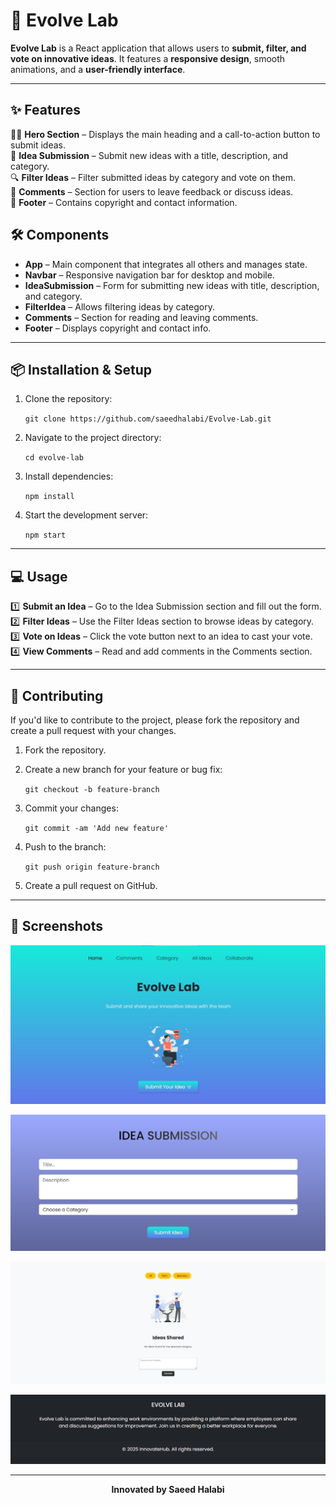 # 🚀 Evolve Lab

**Evolve Lab** is a React application that allows users to **submit, filter, and vote on innovative ideas**. It features a **responsive design**, smooth animations, and a **user-friendly interface**.  

---

## ✨ Features

🦸‍♂️ **Hero Section** – Displays the main heading and a call-to-action button to submit ideas.  
📝 **Idea Submission** – Submit new ideas with a title, description, and category.  
🔍 **Filter Ideas** – Filter submitted ideas by category and vote on them.  
💬 **Comments** – Section for users to leave feedback or discuss ideas.  
📄 **Footer** – Contains copyright and contact information.  

## 🛠️ Components

- **App** – Main component that integrates all others and manages state.  
- **Navbar** – Responsive navigation bar for desktop and mobile.  
- **IdeaSubmission** – Form for submitting new ideas with title, description, and category.  
- **FilterIdea** – Allows filtering ideas by category.  
- **Comments** – Section for reading and leaving comments.  
- **Footer** – Displays copyright and contact info.  

---


## 📦 Installation & Setup

1.  Clone the repository:

    `git clone https://github.com/saeedhalabi/Evolve-Lab.git`

2.  Navigate to the project directory:

    `cd evolve-lab`

3.  Install dependencies:

    `npm install`

4.  Start the development server:

    `npm start`

---

## 💻 Usage

1️⃣ **Submit an Idea** – Go to the Idea Submission section and fill out the form.  
2️⃣ **Filter Ideas** – Use the Filter Ideas section to browse ideas by category.  
3️⃣ **Vote on Ideas** – Click the vote button next to an idea to cast your vote.  
4️⃣ **View Comments** – Read and add comments in the Comments section.  

---


## 🤝 Contributing

If you'd like to contribute to the project, please fork the repository and create a pull request with your changes.

1.  Fork the repository.
2.  Create a new branch for your feature or bug fix:

    `git checkout -b feature-branch`

3.  Commit your changes:

    `git commit -am 'Add new feature'`

4.  Push to the branch:

    `git push origin feature-branch`

5.  Create a pull request on GitHub.



---

## 📸 Screenshots

![Hero Section](./screenshots/hero-section.jpg)

![Idea Submission](./screenshots/idea-submission-section.jpg)

![Filtering](./screenshots/filtering-section.jpg)

![Footer](./screenshots/footer-section.jpg)


---
<p align="center"><strong>Innovated by Saeed Halabi</strong></p>
